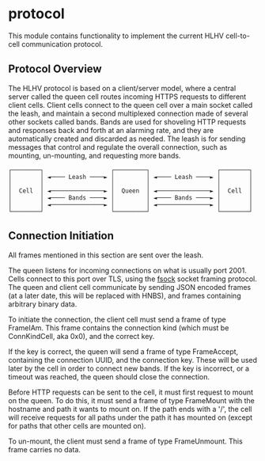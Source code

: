 # protocol

This module contains functionality to implement the current HLHV cell-to-cell
communication protocol.

## Protocol Overview

The HLHV protocol is based on a client/server model, where a central server
called the queen cell routes incoming HTTPS requests to different client cells.
Client cells connect to the queen cell over a main socket called the leash, and
maintain a second multiplexed connection made of several other sockets called
bands. Bands are used for shoveling HTTP requests and responses back and forth
at an alarming rate, and they are automatically created and discarded as needed.
The leash is for sending messages that control and regulate the overall
connection, such as mounting, un-mounting, and requesting more bands.

```
┌────────┐                   ┌─────────┐                   ┌────────┐
│        │ ◄──── Leash ────► │         │ ◄──── Leash ────► │        │
│        │                   │         │                   │        │
│  Cell  │ ◄───────────────► │  Queen  │ ◄───────────────► │  Cell  │
│        │ ◄──── Bands ────► │         │ ◄──── Bands ────► │        │
│        │ ◄───────────────► │         │ ◄───────────────► │        │
└────────┘                   └─────────┘                   └────────┘
```

## Connection Initiation

All frames mentioned in this section are sent over the leash.

The queen listens for incoming connections on what is usually port 2001. Cells
connect to this port over TLS, using the [fsock](https://github.com/hlhv/fsock)
socket framing protocol. The queen and client cell communicate by sending JSON
encoded frames (at a later date, this will be replaced with HNBS), and frames
containing arbitrary binary data.

To initiate the connection, the client cell must send a frame of type FrameIAm.
This frame contains the connection kind (which must be ConnKindCell, aka 0x0),
and the correct key.

If the key is correct, the queen will send a frame of type FrameAccept,
containing the connection UUID, and the connection key. These will be used later
by the cell in order to connect new bands. If the key is incorrect, or a timeout
was reached, the queen should close the connection.

Before HTTP requests can be sent to the cell, it must first request to mount on
the queen. To do this, it must send a frame of type FrameMount with the hostname
and path it wants to mount on. If the path ends with a '/', the cell will
receive requests for all paths under the path it has mounted on (except for
paths that other cells are mounted on).

To un-mount, the client must send a frame of type FrameUnmount. This frame
carries no data.
